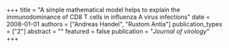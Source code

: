 +++
title = "A simple mathematical model helps to explain the immunodominance of CD8 T cells in influenza A virus infections"
date = 2008-01-01
authors = ["Andreas Handel", "Rustom Antia"]
publication_types = ["2"]
abstract = ""
featured = false
publication = "*Journal of virology*"
+++

